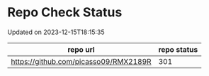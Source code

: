 # Repo Check Status

Updated on 2023-12-15T18:15:35

| repo url | repo status |
| -------- | -------- | 
|  https://github.com/picasso09/RMX2189R |  301 |
